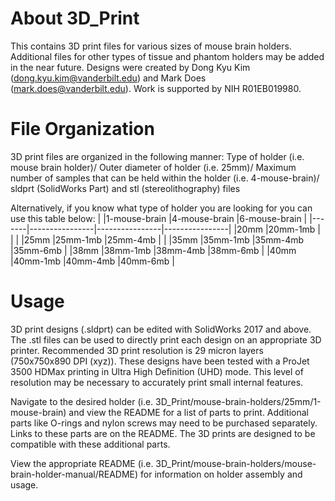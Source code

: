 # About 3D_Print
This contains 3D print files for various sizes of mouse brain holders. Additional files for other types of tissue and phantom holders may be added in the near future. Designs were created by Dong Kyu Kim (dong.kyu.kim@vanderbilt.edu) and Mark Does (mark.does@vanderbilt.edu). Work is supported by NIH R01EB019980.

# File Organization

3D print files are organized in the following manner: Type of holder (i.e. mouse brain holder)/ Outer diameter of holder (i.e. 25mm)/ Maximum number of samples that can be held within the holder (i.e. 4-mouse-brain)/ sldprt (SolidWorks Part) and stl (stereolithography) files

Alternatively, if you know what type of holder you are looking for you can use this table below:
|       |1-mouse-brain   |4-mouse-brain   |6-mouse-brain   |
|-------|----------------|----------------|----------------|
|20mm   |20mm-1mb        |                |                |
|25mm   |25mm-1mb        |25mm-4mb        |                |
|35mm   |35mm-1mb        |35mm-4mb        |35mm-6mb        |
|38mm   |38mm-1mb        |38mm-4mb        |38mm-6mb        |
|40mm   |40mm-1mb        |40mm-4mb        |40mm-6mb        |

# Usage

3D print designs (.sldprt) can be edited with SolidWorks 2017 and above. The .stl files can be used to directly print each design on an appropriate 3D printer. Recommended 3D print resolution is 29 micron layers (750x750x890 DPI (xyz)). These designs have been tested with a ProJet 3500 HDMax printing in Ultra High Definition (UHD) mode. This level of resolution may be necessary to accurately print small internal features.

Navigate to the desired holder (i.e. 3D_Print/mouse-brain-holders/25mm/1-mouse-brain) and view the README for a list of parts to print. Additional parts like O-rings and nylon screws may need to be purchased separately. Links to these parts are on the README. The 3D prints are designed to be compatible with these additional parts.

View the appropriate README (i.e. 3D_Print/mouse-brain-holders/mouse-brain-holder-manual/README) for information on holder assembly and usage.

